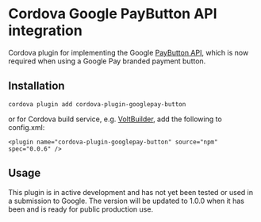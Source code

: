 # Cordova Google PayButton API integration

Cordova plugin for implementing the Google [PayButton API](https://developers.google.com/pay/api/android/guides/resources/pay-button-api), which is now required when using a Google Pay branded payment button.

## Installation

```
cordova plugin add cordova-plugin-googlepay-button
```

or for Cordova build service, e.g. [VoltBuilder](https://volt.build/), add the following to config.xml:

```
<plugin name="cordova-plugin-googlepay-button" source="npm" spec="0.0.6" />
```

## Usage

This plugin is in active development and has not yet been tested or used in a submission to Google. The version will be updated to 1.0.0 when it has been and is ready for public production use.

